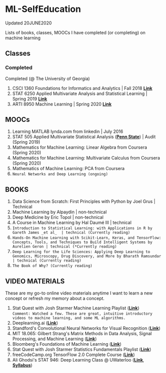 # ML-SelfEducation
Updated 20JUNE2020

Lists of books, classes, MOOCs I have completed (or completing) on machine learning

## Classes

### Completed
Completed (@ The University of Georgia) <br>
1. CSCI 1360 Foundations for Informatics and Analytics | Fall 2018 __[Link](http://www.bulletin.uga.edu/CoursesHome.aspx?cid=32624)__ <br>
2. STAT 6250 Applied Multivariate Analysis and Statistical Learning | Spring 2019 __[Link](http://bulletin.uga.edu/Link.aspx?cid=stat6250)__ <br>
3. ARTI 8950 Machine Learning | Spring 2020 __[Link](http://bulletin.uga.edu/Link.aspx?cid=CSCI/ARTI%208950)__

## MOOCs

1. Learning MATLAB lynda.com from linkedin | July 2016 <br>
2. STAT 505 Applied Multivariate Statistical Analysis (__[Penn State](https://online.stat.psu.edu/stat505/)__)  | Audit (Spring 2019) <br>
3. Mathematics for Machine Learning: Linear Algebra from Coursera (Spring 2020) <br>
4. Mathematics for Machine Learning: Multivariate Calculus from Coursera (Spring 2020) <br>
5. Mathematics of Machine Learning: PCA from Coursera <br>
6. `Neural Networks and Deep Learning (ongoing)`

## BOOKS
1. Data Science from Scratch: First Principles with Python by Joel Grus | Technical <br>
2. Machine Learning by Alpaydin | non-technical <br>
3. Deep Medicine by Eric Topol | non-technical <br>
4. A Course in Machine Learning by Hal Daumé III | technical <br>
5. `Introduction to Statistical Learning: with Applications in R by Gareth James _et al_  | technical (Currently reading)`<br>
6. `Hands-On Machine Learning with Scikit-Learn, Keras, and TensorFlow: Concepts, Tools, and Techniques to Build Intelligent Systems by Aurelien Geron | technical (*Currently reading)` <br>
7. `Deep Learning for the Life Sciences: Applying Deep Learning to Genomics, Microscopy, Drug Discovery, and More by Bharath Ramsundar | technical (Currently reading)` <br>
8. `The Book of Why? (Currently reading)`

## VIDEO MATERIALS

These are my go-to online video materials anytime I want to learn a new concept or refresh my memory about a concept. 

1. Stat Quest with Josh Starmer Machine Learning Playlist (__[Link](https://www.youtube.com/watch?v=Gv9_4yMHFhI&list=PLblh5JKOoLUICTaGLRoHQDuF_7q2GfuJF)__) <br>
`Comment: Watched a few. These are great, intuitive introductory videos to machine learning, and some ML algorithms.` 
2. Deeplearning.ai (__[Link](https://www.youtube.com/channel/UCcIXc5mJsHVYTZR1maL5l9w/playlists)__)
3. Standford's Convolutional Neural Networks for Visual Recognition (__[Link](https://www.youtube.com/watch?v=vT1JzLTH4G4&list=PL3FW7Lu3i5JvHM8ljYj-zLfQRF3EO8sYv)__)
4. MIT 18.065: Gilbert Strang's Matrix Methods in Data Analysis, Signal Processing, and Machine Learning (__[Link](https://www.youtube.com/watch?v=Cx5Z-OslNWE&list=PLUl4u3cNGP63oMNUHXqIUcrkS2PivhN3k)__)
5. Bloomberg's Foundations of Machine Learning (__[Link](https://www.youtube.com/watch?v=MsD28INtSv8&list=PLnZuxOufsXnvftwTB1HL6mel1V32w0ThI)__)
6. Stat Quest with Josh Starmer Statistics Fundamentals Playlist (__[Link](https://www.youtube.com/watch?v=qBigTkBLU6g&list=PLblh5JKOoLUK0FLuzwntyYI10UQFUhsY9)__) <br> 
7. freeCodeCamp.org TensorFlow 2.0 Complete Course (__[Link](https://www.youtube.com/watch?v=tPYj3fFJGjk&t=5450s)__) <br> 
8. Ali Ghodsi's STAT 946: Deep Learning Class @ UWaterloo  (__[Link](https://www.youtube.com/watch?v=poa3dNdMe4o&list=PLehuLRPyt1HxTolYUWeyyIoxDabDmaOSB&index=7)__, __[Syllabus](https://uwaterloo.ca/data-analytics/sites/ca.data-analytics/files/uploads/files/f18-stat946-dl-v1.pdf)__) <br>



